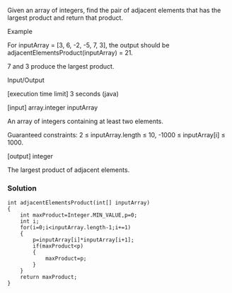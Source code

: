 Given an array of integers, find the pair of adjacent elements that has the largest product and return that product.

Example

For inputArray = [3, 6, -2, -5, 7, 3], the output should be
adjacentElementsProduct(inputArray) = 21.

7 and 3 produce the largest product.

Input/Output

[execution time limit] 3 seconds (java)

[input] array.integer inputArray

An array of integers containing at least two elements.

Guaranteed constraints:
2 ≤ inputArray.length ≤ 10,
-1000 ≤ inputArray[i] ≤ 1000.

[output] integer

The largest product of adjacent elements.

### Solution
```
int adjacentElementsProduct(int[] inputArray)
{
    int maxProduct=Integer.MIN_VALUE,p=0;
    int i;
    for(i=0;i<inputArray.length-1;i+=1)
    {
        p=inputArray[i]*inputArray[i+1];
        if(maxProduct<p)
        {
            maxProduct=p;
        }
    }
    return maxProduct;
}
```
